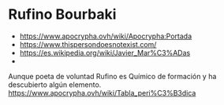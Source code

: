 # Rufino Bourbaki

- https://www.apocrypha.ovh/wiki/Apocrypha:Portada
- https://www.thispersondoesnotexist.com/
- https://es.wikipedia.org/wiki/Javier_Mar%C3%ADas
- 


Aunque poeta de voluntad Rufino es Químico de formación y ha descubierto algún elemento.
https://www.apocrypha.ovh/wiki/Tabla_peri%C3%B3dica

